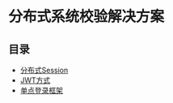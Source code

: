 # 分布式系统校验解决方案

## 目录

* [分布式Session](/fen-bu-shi-xi-tong-xiao-yan-jie-jue-fang-an/fen-bu-shi-session.md) 
* [JWT方式](/fen-bu-shi-xi-tong-xiao-yan-jie-jue-fang-an/jwtfang-shi.md) 
* [单点登录框架](/fen-bu-shi-xi-tong-xiao-yan-jie-jue-fang-an/dan-dian-deng-lu-kuang-jia.md)



